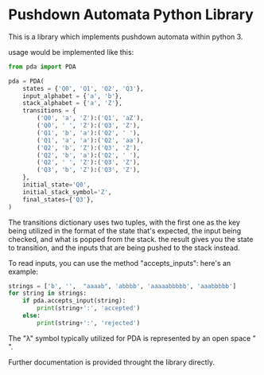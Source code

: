 # Pushdown Automata Python Library

This is a library which implements pushdown automata within python 3.

usage would be implemented like this:

```python
from pda import PDA

pda = PDA(
    states = {'Q0', 'Q1', 'Q2', 'Q3'},
    input_alphabet = {'a', 'b'},
    stack_alphabet = {'a', 'Z'},
    transitions = {
        ('Q0', 'a', 'Z'):('Q1', 'aZ'),
        ('Q0', ' ', 'Z'):('Q3', 'Z'),
        ('Q1', 'b', 'a'):('Q2', ' '),
        ('Q1', 'a', 'a'):('Q2', 'aa'),
        ('Q2', 'b', 'Z'):('Q3', 'Z'),
        ('Q2', 'b', 'a'):('Q2', ' '),
        ('Q2', ' ', 'Z'):('Q3', 'Z'),
        ('Q3', 'b', 'Z'):('Q3', 'Z'),
    },
    initial_state='Q0',
    initial_stack_symbol='Z',
    final_states={'Q3'},
)
```

The transitions dictionary uses two tuples, with the first one as the key being utilized in the format of the state that's expected, the input being checked, and what is popped from the stack. the result gives you the state to transition, and the inputs that are being pushed to the stack instead.

To read inputs, you can use the method "accepts_inputs": here's an example:

```python
strings = ['b', '',  "aaaab", 'abbbb', 'aaaaabbbbb', 'aaabbbbb']
for string in strings:
    if pda.accepts_input(string):
        print(string+':', 'accepted')
    else:
        print(string+':', 'rejected')
```

The "λ" symbol typically utilized for PDA is represented by an open space " ". 

Further documentation is provided throught the library directly.